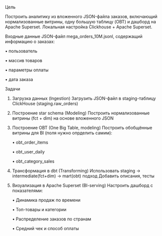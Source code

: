 Цель

Построить аналитику из вложенного JSON-файла заказов, включающий нормализованные витрины, одну большую таблицу (OBT) и дашборд на Apache Superset.  Локальная настройка Clickhouse + Apache Superset.

Входные данные
JSON-файл mega_orders_10M.jsonl, содержащий информацию о заказах:

•	пользователь

•	массив товаров

•	параметры оплаты

•	дата заказа

Задачи
1. Загрузка данных (Ingestion)
Загрузить JSON-файл в staging-таблицу ClickHouse (staging.raw_orders)
2. Построение star schema (Modeling)
Построить нормализованные витрины (fct + dim) на основе вложенного JSON
3. Построение OBT (One Big Table, modeling)
Построить обобщённые витрины для BI (поля нужно опрделить самим):

    •	obt_order_items 

    •	obt_user_daily 

    •	obt_category_sales 

4. Трансформация в dbt (Transforming)
Использовать staging -> intermediate(fct+dim) ->  mart(obt)  подход
Добавить описания, тесты
5. Визуализация в Apache Superset (BI-serving)
Настроить дашборд с показателями:

    •	Динамика продаж по времени
    
    •	Топ-товары и категории
    
    •	Распределение заказов по странам
    
    •	Средний чек и способ оплаты
